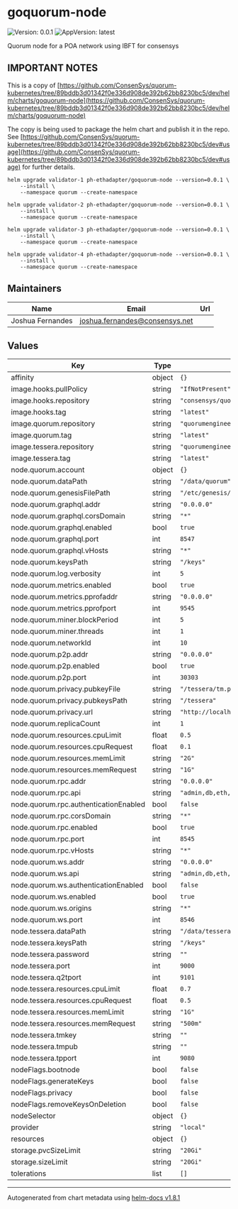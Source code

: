 # goquorum-node

![Version: 0.0.1](https://img.shields.io/badge/Version-0.0.1-informational?style=flat-square) ![AppVersion: latest](https://img.shields.io/badge/AppVersion-latest-informational?style=flat-square)

Quorum node for a POA network using IBFT for consensys

## IMPORTANT NOTES

This is a copy of [https://github.com/ConsenSys/quorum-kubernetes/tree/89bddb3d01342f0e336d908de392b62bb8230bc5/dev/helm/charts/goquorum-node](https://github.com/ConsenSys/quorum-kubernetes/tree/89bddb3d01342f0e336d908de392b62bb8230bc5/dev/helm/charts/goquorum-node)

The copy is being used to package the helm chart and publish it in the repo.
See [https://github.com/ConsenSys/quorum-kubernetes/tree/89bddb3d01342f0e336d908de392b62bb8230bc5/dev#usage](https://github.com/ConsenSys/quorum-kubernetes/tree/89bddb3d01342f0e336d908de392b62bb8230bc5/dev#usage) for further details.

```
helm upgrade validator-1 ph-ethadapter/goquorum-node --version=0.0.1 \
    --install \
    --namespace quorum --create-namespace

helm upgrade validator-2 ph-ethadapter/goquorum-node --version=0.0.1 \
    --install \
    --namespace quorum --create-namespace

helm upgrade validator-3 ph-ethadapter/goquorum-node --version=0.0.1 \
    --install \
    --namespace quorum --create-namespace

helm upgrade validator-4 ph-ethadapter/goquorum-node --version=0.0.1 \
    --install \
    --namespace quorum --create-namespace
```

## Maintainers

| Name | Email | Url |
| ---- | ------ | --- |
| Joshua Fernandes | <joshua.fernandes@consensys.net> |  |

## Values

| Key | Type | Default | Description |
|-----|------|---------|-------------|
| affinity | object | `{}` |  |
| image.hooks.pullPolicy | string | `"IfNotPresent"` |  |
| image.hooks.repository | string | `"consensys/quorum-k8s-hooks"` |  |
| image.hooks.tag | string | `"latest"` |  |
| image.quorum.repository | string | `"quorumengineering/quorum"` |  |
| image.quorum.tag | string | `"latest"` |  |
| image.tessera.repository | string | `"quorumengineering/tessera"` |  |
| image.tessera.tag | string | `"latest"` |  |
| node.quorum.account | object | `{}` |  |
| node.quorum.dataPath | string | `"/data/quorum"` |  |
| node.quorum.genesisFilePath | string | `"/etc/genesis/genesis.json"` |  |
| node.quorum.graphql.addr | string | `"0.0.0.0"` |  |
| node.quorum.graphql.corsDomain | string | `"*"` |  |
| node.quorum.graphql.enabled | bool | `true` |  |
| node.quorum.graphql.port | int | `8547` |  |
| node.quorum.graphql.vHosts | string | `"*"` |  |
| node.quorum.keysPath | string | `"/keys"` |  |
| node.quorum.log.verbosity | int | `5` |  |
| node.quorum.metrics.enabled | bool | `true` |  |
| node.quorum.metrics.pprofaddr | string | `"0.0.0.0"` |  |
| node.quorum.metrics.pprofport | int | `9545` |  |
| node.quorum.miner.blockPeriod | int | `5` |  |
| node.quorum.miner.threads | int | `1` |  |
| node.quorum.networkId | int | `10` |  |
| node.quorum.p2p.addr | string | `"0.0.0.0"` |  |
| node.quorum.p2p.enabled | bool | `true` |  |
| node.quorum.p2p.port | int | `30303` |  |
| node.quorum.privacy.pubkeyFile | string | `"/tessera/tm.pub"` |  |
| node.quorum.privacy.pubkeysPath | string | `"/tessera"` |  |
| node.quorum.privacy.url | string | `"http://localhost:9101"` |  |
| node.quorum.replicaCount | int | `1` |  |
| node.quorum.resources.cpuLimit | float | `0.5` |  |
| node.quorum.resources.cpuRequest | float | `0.1` |  |
| node.quorum.resources.memLimit | string | `"2G"` |  |
| node.quorum.resources.memRequest | string | `"1G"` |  |
| node.quorum.rpc.addr | string | `"0.0.0.0"` |  |
| node.quorum.rpc.api | string | `"admin,db,eth,debug,miner,net,shh,txpool,personal,web3,quorum,istanbul"` |  |
| node.quorum.rpc.authenticationEnabled | bool | `false` |  |
| node.quorum.rpc.corsDomain | string | `"*"` |  |
| node.quorum.rpc.enabled | bool | `true` |  |
| node.quorum.rpc.port | int | `8545` |  |
| node.quorum.rpc.vHosts | string | `"*"` |  |
| node.quorum.ws.addr | string | `"0.0.0.0"` |  |
| node.quorum.ws.api | string | `"admin,db,eth,debug,miner,net,shh,txpool,personal,web3,quorum,istanbul"` |  |
| node.quorum.ws.authenticationEnabled | bool | `false` |  |
| node.quorum.ws.enabled | bool | `true` |  |
| node.quorum.ws.origins | string | `"*"` |  |
| node.quorum.ws.port | int | `8546` |  |
| node.tessera.dataPath | string | `"/data/tessera"` |  |
| node.tessera.keysPath | string | `"/keys"` |  |
| node.tessera.password | string | `""` |  |
| node.tessera.port | int | `9000` |  |
| node.tessera.q2tport | int | `9101` |  |
| node.tessera.resources.cpuLimit | float | `0.7` |  |
| node.tessera.resources.cpuRequest | float | `0.5` |  |
| node.tessera.resources.memLimit | string | `"1G"` |  |
| node.tessera.resources.memRequest | string | `"500m"` |  |
| node.tessera.tmkey | string | `""` |  |
| node.tessera.tmpub | string | `""` |  |
| node.tessera.tpport | int | `9080` |  |
| nodeFlags.bootnode | bool | `false` |  |
| nodeFlags.generateKeys | bool | `false` |  |
| nodeFlags.privacy | bool | `false` |  |
| nodeFlags.removeKeysOnDeletion | bool | `false` |  |
| nodeSelector | object | `{}` |  |
| provider | string | `"local"` |  |
| resources | object | `{}` |  |
| storage.pvcSizeLimit | string | `"20Gi"` |  |
| storage.sizeLimit | string | `"20Gi"` |  |
| tolerations | list | `[]` |  |

----------------------------------------------
Autogenerated from chart metadata using [helm-docs v1.8.1](https://github.com/norwoodj/helm-docs/releases/v1.8.1)
